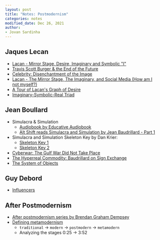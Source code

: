 ```yaml
---
layout: post
title: "Notes: Postmodernism"
categories: notes
modified_date: Dec 26, 2021
author:
- Jovan Sardinha
---
```



## Jaques Lecan

* [Lacan - Mirror Stage, Desire, Imaginary and Symbolic "I"](https://www.youtube.com/watch?v=UBhYq7HqLXo&list=PLx5jMl5-m5ZQRE7k-ajzCQzhxs_Z2wZ1g&index=1)
* [Travis Scott Burger & the End of the Future](https://www.youtube.com/watch?v=5P4kNh461y8&list=PLx5jMl5-m5ZQRE7k-ajzCQzhxs_Z2wZ1g&index=3)
* [Celebrity: Disenchantment of the Image](https://www.youtube.com/watch?v=df18HiDyyOs&list=PLx5jMl5-m5ZQRE7k-ajzCQzhxs_Z2wZ1g&index=5)
* [Lacan - The Mirror Stage, The Imaginary, and Social Media (How am I not myself?)](https://www.youtube.com/watch?v=50k_IUMrehU&list=PLx5jMl5-m5ZQRE7k-ajzCQzhxs_Z2wZ1g&index=7)
* [A Tour of Lacan's Graph of Desire](https://www.youtube.com/watch?v=67d0aGc9K_I&t)
* [Imaginary-Symbolic-Real Triad](https://www.youtube.com/watch?v=aMAju-xHu7I&t)

## Jean Boullard

* Simulacra & Simulation
  * [Audiobook by Educative Audiobook](https://www.youtube.com/watch?v=k-BXojBZ6is&list=PLxADjVAiHQzVMh4vLXWdlU-TybIqfa5gJ)
  * [Alt Shift reads Simulacra and Simulation by Jean Baudrillard - Part 1](https://www.youtube.com/watch?v=3g-GVXAeXVw&t)
* Simulacra and Simulation Skeleton Key by Dan Krier:
  * [Skeleton Key 1](https://www.youtube.com/watch?v=15Q-9KyjpwE&t)
  * [Skeleton Key 2](https://www.youtube.com/watch?v=DLK8nnlMQIQ)
* [Cyberwar: The Gulf War Did Not Take Place](https://www.youtube.com/watch?v=JgJhmvzcb28&list=PLx5jMl5-m5ZQRE7k-ajzCQzhxs_Z2wZ1g&index=2)
* [The Hyperreal Commodity: Baudrillard on Sign Exchange](https://www.youtube.com/watch?v=ruACD6V6rTg&list=PLx5jMl5-m5ZQRE7k-ajzCQzhxs_Z2wZ1g&index=6)
* [The System of Objects](https://www.youtube.com/watch?v=jkhaBDY3nz4)

## Guy Debord

* [Influencers](https://www.youtube.com/watch?v=lM6Uf0UxKuw&list=PLx5jMl5-m5ZQRE7k-ajzCQzhxs_Z2wZ1g&index=4)

## After Postmodernism

* [After postmodernism series by Brendan Graham Dempsey](https://www.youtube.com/playlist?list=PLa_4sU5_wQrn_jYUwiVTCDigNys42eOHM)
* [Defining metamodernism](https://www.youtube.com/watch?v=9BzD3wUEMaQ&t)
  * `traditional` -> `modern` -> `postmodern` -> `metamodern`
  * Analyzing the stages 0:25 -> 3:52
